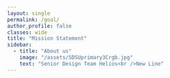 ```yaml
---
layout: single
permalink: /goal/
author_profile: false
classes: wide
title: "Mission Statement"
sidebar:
  - title: "About us"
    image: "/assets/SDSUprimary3Crgb.jpg"
    text: "Senior Design Team Helios<br />New Line"
---
```









